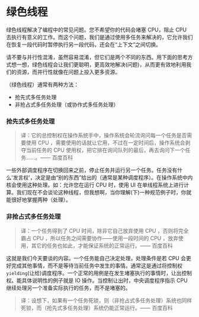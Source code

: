 # 绿色线程

绿色线程解决了编程中的常见问题。您不希望你的代码会堵塞 CPU，阻止 CPU 去执行有意义的工作。而这个问题，我们是通过使用多任务来解决的，它允许我们在恢复一段代码时暂停执行另一段代码，还会在“上下文”之间切换。

请不要与并行性混淆，虽然容易混淆，但它们是两个不同的东西。用下面的思考方式想一想，绿色线程会让我们更聪明，更高效地解决\(问题\)，从而更有效地利用我们的资源，而并行性就像在问题上投入更多资源。

（绿色线程）通常有两种方法：

* 抢先式多任务处理
* 非抢占式多任务处理（或协作式多任务处理）

### 抢先式多任务处理

> 译：它的总控制权在操作系统手中，操作系统会轮流询问每一个任务是否需要使用 CPU ，需要使用的话就让它用，不过在一定时间后，操作系统会剥夺当前任务的 CPU 使用权，把它排在询问队列的最后，再去询问下一个任务……。—— 百度百科

一些外部调度程序在切换回来之前，停止任务并运行另一个任务。任务没有什么'发言权'，决定是由“别的东西”给出的（通常是某种调度程序）。在操作系统中内核会使用这种处理。如：允许您在运行 CPU 时，使用 UI 在单线程系统上进行计算。我们现在不会谈论这种线程，但我想啊，当你理解\(下\)一种规范例子时，你就能很好地掌握两种（处理）。

### 非抢占式多任务处理

> 译：一个任务得到了 CPU 时间，除非它自己放弃使用 CPU ，否则将完全霸占 CPU ，所以任务之间需要协作——使用一段时间的 CPU ，放弃使用，其它的任务也如此，才能保证系统的正常运行。—— 百度百科

这就是我们今天要谈的内容。一个任务能自己决定处理，处理条件是若 CPU 会更好完成其他事情，而不是等待当前任务中发生的事情。通常这是通过将控制权`yielding`\(让给\)调度程序。一个正常的用例是在发生堵塞执行的事情时，让出控制权。能具体说明性的例子就是 IO 操作。当控制让出时，中央调度程序指示 CPU 继续处理另一个准备实际执行的任务，而不是堵塞的。

> 译：设想下，如果有一个任务死锁，则（非抢占式多任务处理）系统也同样死锁，而（抢先式多任务处理）系统仍能正常运行。—— 百度百科

